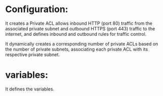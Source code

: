 # Configuration:
It creates a Private ACL allows inbound HTTP (port 80) traffic from the associated private subnet and outbound HTTPS (port 443) traffic to the internet, and defines inbound and outbound rules for traffic control.

It dynamically creates a corresponding number of private ACLs based on the number of private subnets, associating each private ACL with its respective private subnet.

# variables:
It defines the variables.
